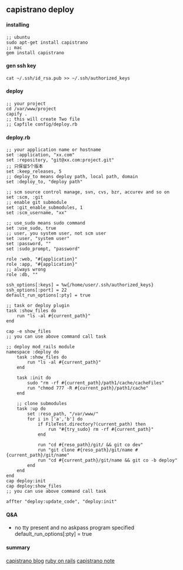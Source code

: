 ## capistrano deploy

#### installing
	;; ubuntu
	sudo apt-get install capistrano
	;; mac
	gem install capistrano
	
#### gen ssh key
	cat ~/.ssh/id_rsa.pub >> ~/.ssh/authorized_keys

#### deploy
	;; your project 
	cd /var/www/project
	capify .
	;; this will create Two file
	;; Capfile config/deploy.rb

#### deploy.rb
	;; your application name or hostname
	set :application, "xx.com"
	set :repository, "git@xx.com:project.git"
	;; 只保留5个版本
	set :keep_releases, 5
	;; deploy_to means deploy path, local path, domain
	set :deploy_to, "deploy path"

	;; scm source control manage, svn, cvs, bzr, accurev and so on
	set :scm, :git
	;; enable git submodule
	set :git_enable_submodules, 1
	set :scm_username, "xx"
	
	;; use_sudo means sudo command
	set :use_sudo, true
	;; user, you system user, not scm user
	set :user, "system user"
	set :password, ""
	set :sudo_prompt, "password"

	role :web, "#{application}"
	role :app, "#{application}"
	;; always wrong
	role :db, ""
	
	ssh_options[:keys] = %w{/home/user/.ssh/authorized_keys}
	ssh_options[:port] = 22
	default_run_options[:pty] = true

	;; task or deploy plugin
	task :show_files do
		run "ls -al #{current_path}"
	end

	cap -e show_files
	;; you can use above command call task
	
	;; deploy mod_rails module
	namespace :deploy do
		task :show_files do
			run "ls -al #{current_path}"
		end
	
		task :init do
			sudo "rm -rf #{current_path}/path1/cache/cacheFiles"
			run "chmod 777 -R #{current_path}/path1/cache"
		end

		;; clone submodules
		task :up do
			set :reso_path, "/var/www/"
			for i in ['a','b'] do
				if FileTest.directory?(current_path) then
					run "#{try_sudo} rm -rf #{current_path}"
				end

				run "cd #{reso_path}/git/ && git co dev"
				run "git clone #{reso_path}/git/name #{current_path}/git/name"
				run "cd #{current_path}/git/name && git co -b deploy"
			end
		end
	end
	cap deploy:init
	cap deploy:show_files
	;; you can use above command call task
	
	affter "deploy:update_code", "deploy:init"

#### Q&A
* no tty present and no askpass program specified
	default_run_options[:pty] = true

#### summary
[capistrano blog](http://cheat.errtheblog.com/s/capistrano/)
[ruby on rails](http://ihower.tw/rails3/deployment.html)
[capistrano note](http://blog.csdn.net/largetalk/article/details/6743090)
